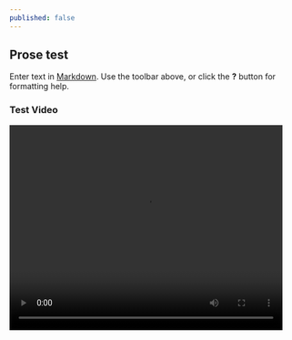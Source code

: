 ```yaml
---
published: false
---
```


## Prose test

Enter text in [Markdown](http://daringfireball.net/projects/markdown/). Use the toolbar above, or click the **?** button for formatting help. 

### Test Video
<video width="480" height="360" controls>
  <source src="https://github.com/Jernej88/Soreline/blob/gh-pages/videos/ce_letal_bi.mp4" type="video/mp4">
  Your browser does not support the video tag or mp4 videos.
</video>


